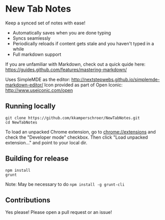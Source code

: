 # New Tab Notes

Keep a synced set of notes with ease! 
- Automatically saves when you are done typing 
- Syncs seamlessly 
- Periodically reloads if content gets stale and you haven't typed in a while
- Full markdown support 

If you are unfamiliar with Markdown, check out a quick quide here: https://guides.github.com/features/mastering-markdown/

Uses SimpleMDE as the editor: http://nextstepwebs.github.io/simplemde-markdown-editor/
Icon provided as part of Open Iconic: http://www.useiconic.com/open

## Running locally
```
git clone https://github.com/kkamperschroer/NewTabNotes.git
cd NewTabNotes
```

To load an unpacked Chrome extension, go to [chrome://extensions](chrome://extensions) and check the "Developer mode" checkbox. Then click "Load unpacked extension..." and point to your local dir.

## Building for release
```
npm install
grunt
```
Note: May be necessary to do `npm install -g grunt-cli`

## Contributions
Yes please! Please open a pull request or an issue!

